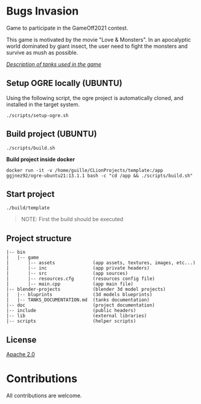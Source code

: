 # Bugs Invasion

Game to participate in the GameOff2021 contest.

This game is motivated by the movie "Love & Monsters". In an apocalyptic world dominated by giant insect, the user need to fight the monsters and survive as mush as possible.

[*Description of tanks used in the game*](./blender-projects/TANKS_DOCUMENTATION.md)

## Setup OGRE locally (UBUNTU)

Using the following script, the ogre project is automatically cloned, and installed in the target system.

```
./scripts/setup-ogre.sh
```

## Build project (UBUNTU)

```
./scripts/build.sh
```

**Build project inside docker**

```
docker run -it -v /home/guille/CLionProjects/template:/app ggjnez92/ogre-ubuntu21:13.1.1 bash -c "cd /app && ./scripts/build.sh"
```

## Start project

```
./build/template
```

> NOTE: First the build should be executed

## Project structure

```
|-- bin
|   |-- game
|       |-- assets              (app assets, textures, images, etc...)
|       |-- inc                 (app private headers)
|       |-- src                 (app sources)
|       |-- resources.cfg       (resources config file)
|       |-- main.cpp            (app main file)
|-- blender-projects            (blender 3d model projects)
|   |-- bluprints               (3d models blueprints)
|   |-- TANKS_DOCUMENTATION.md  (tanks documentation)
|-- doc                         (project documentation)
|-- include                     (public headers)
|-- lib                         (external libraries)
|-- scripts                     (helper scripts)
```

## License

[Apache 2.0](./LICENSE.md)

# Contributions

All contributions are welcome.
